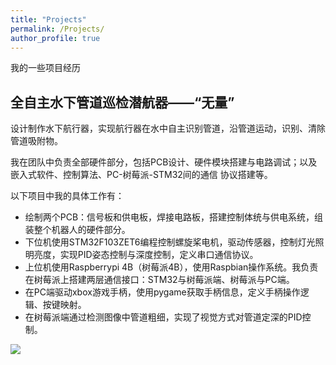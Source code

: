 ```yaml
---
title: "Projects"
permalink: /Projects/
author_profile: true
---
```


我的一些项目经历

## 全自主水下管道巡检潜航器——“无量”

设计制作水下航行器，实现航行器在水中自主识别管道，沿管道运动，识别、清除管道吸附物。

我在团队中负责全部硬件部分，包括PCB设计、硬件模块搭建与电路调试；以及嵌入式软件、控制算法、PC-树莓派-STM32间的通信 协议搭建等。

以下项目中我的具体工作有：

- 绘制两个PCB：信号板和供电板，焊接电路板，搭建控制体统与供电系统，组装整个机器人的硬件部分。
- 下位机使用STM32F103ZET6编程控制螺旋桨电机，驱动传感器，控制灯光照明亮度，实现PID姿态控制与深度控制，定义串口通信协议。
- 上位机使用Raspberrypi 4B（树莓派4B），使用Raspbian操作系统。我负责在树莓派上搭建两层通信接口：STM32与树莓派端、树莓派与PC端。
- 在PC端驱动xbox游戏手柄，使用pygame获取手柄信息，定义手柄操作逻辑、按键映射。
- 在树莓派端通过检测图像中管道粗细，实现了视觉方式对管道定深的PID控制。

![](https://github.com/Marcus-bot/Marcus-bot.github.io/blob/master/images/pic1.jpg)

